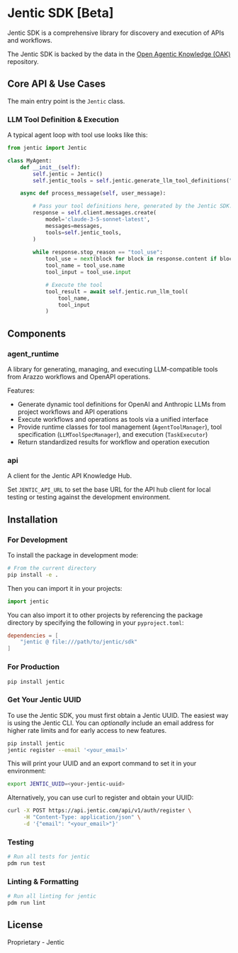 # Jentic SDK [Beta]

Jentic SDK is a comprehensive library for discovery and execution of APIs and workflows.

The Jentic SDK is backed by the data in the [Open Agentic Knowledge (OAK)](https://github.com/jentic/oak) repository.

## Core API & Use Cases

The main entry point is the `Jentic` class.

### LLM Tool Definition & Execution

A typical agent loop with tool use looks like this:

```python
from jentic import Jentic

class MyAgent:
    def __init__(self):
        self.jentic = Jentic()
        self.jentic_tools = self.jentic.generate_llm_tool_definitions("anthropic")

    async def process_message(self, user_message):

        # Pass your tool definitions here, generated by the Jentic SDK.
        response = self.client.messages.create(
            model='claude-3-5-sonnet-latest',  
            messages=messages,
            tools=self.jentic_tools, 
        )
        
        while response.stop_reason == "tool_use":
            tool_use = next(block for block in response.content if block.type == "tool_use")
            tool_name = tool_use.name
            tool_input = tool_use.input

            # Execute the tool
            tool_result = await self.jentic.run_llm_tool(
                tool_name,
                tool_input 
            )
```

## Components

### agent_runtime

A library for generating, managing, and executing LLM-compatible tools from Arazzo workflows and OpenAPI operations.

Features:
- Generate dynamic tool definitions for OpenAI and Anthropic LLMs from project workflows and API operations
- Execute workflows and operations as tools via a unified interface
- Provide runtime classes for tool management (`AgentToolManager`), tool specification (`LLMToolSpecManager`), and execution (`TaskExecutor`)
- Return standardized results for workflow and operation execution

### api

A client for the Jentic API Knowledge Hub.

Set `JENTIC_API_URL` to set the base URL for the API hub client for local testing or testing against the development environment. 

## Installation

### For Development

To install the package in development mode:

```bash
# From the current directory
pip install -e .
```

Then you can import it in your projects:

```python
import jentic
```

You can also import it to other projects by referencing the package directory by specifying the following in your `pyproject.toml`:

```toml
dependencies = [
    "jentic @ file:///path/to/jentic/sdk"
]
```

### For Production

```bash
pip install jentic
```

### Get Your Jentic UUID

To use the Jentic SDK, you must first obtain a Jentic UUID. The easiest way is using the Jentic CLI. You can _optionally_ include an email address for higher rate limits and for early access to new features.

```sh
pip install jentic
jentic register --email '<your_email>'
```

This will print your UUID and an export command to set it in your environment:

```sh
export JENTIC_UUID=<your-jentic-uuid>
```

Alternatively, you can use curl to register and obtain your UUID:

```sh
curl -X POST https://api.jentic.com/api/v1/auth/register \
     -H "Content-Type: application/json" \
     -d '{"email": "<your_email>"}'
```

### Testing

```bash
# Run all tests for jentic
pdm run test
```

### Linting & Formatting

```bash
# Run all linting for jentic
pdm run lint
```

## License

Proprietary - Jentic